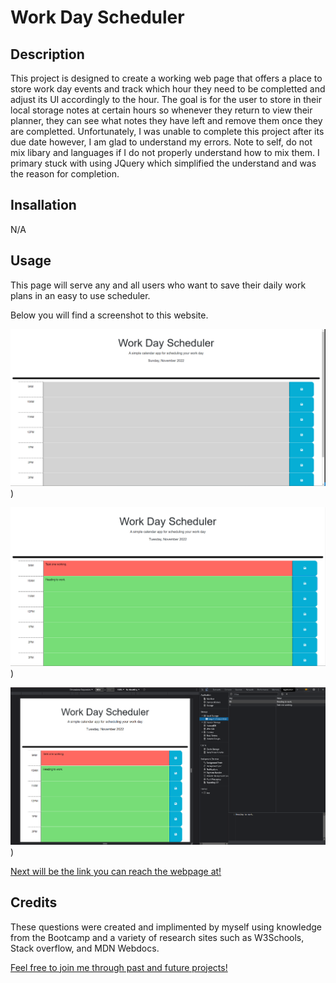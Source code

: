 # Work Day Scheduler

## Description

This project is designed to create a working web page that offers a place to store work day events and track which hour they need to be completted and adjust its UI accordingly to the hour. The goal is for the user to store in their local storage notes at certain hours so whenever they return to view their planner, they can see what notes they have left and remove them once they are completted. Unfortunately, I was unable to complete this project after its due date however, I am glad to understand my errors. Note to self, do not mix libary and languages if I do not properly understand how to mix them. I primary stuck with using JQuery which simplified the understand and was the reason for completion.

## Insallation

N/A

## Usage

This page will serve any and all users who want to save their daily work plans in an easy to use scheduler.

Below you will find a screenshot to this website.

![This is the webpage's first image showing the broken version](./Assets/images/Work-Day-Planner01.png))

![This is the webpage's first image showing the working version](./Assets/images/Work-Day-Planner02.png))

![This is the webpage's first image showing the working version](./Assets/images/Work-Day-Planner03.png))

[Next will be the link you can reach the webpage at!](https://volexity21.github.io/Work-Day-Scheduler/)

## Credits

These questions were created and implimented by myself using knowledge from the Bootcamp and a variety of research sites such as W3Schools, Stack overflow, and MDN Webdocs.

[Feel free to join me through past and future projects!](https://github.com/Morralytics)
